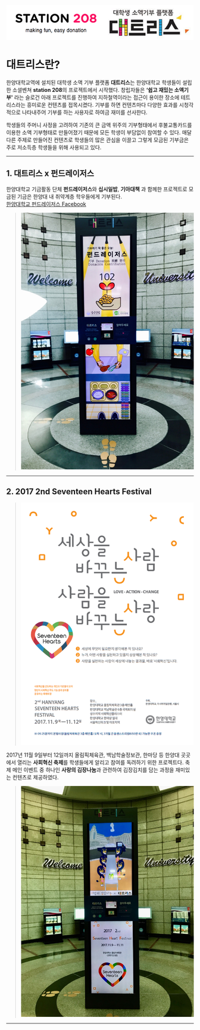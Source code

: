 
![screenshot](./img/Daetris.png)
---

# 대트리스란?

한양대학교역에 설치된 대학생 소액 기부 플랫폼 **대트리스**는 한양대학교 학생들이 설립한 소셜벤쳐 **station 208**의 프로젝트에서 시작했다. 창립자들은 **‘쉽고 재밌는 소액기부'** 라는 슬로건 아래 프로젝트를 진행하여 지하철역이라는 접근이 용이한 장소에 테트리스라는 흥미로운 컨텐츠를 접목시켰다. 기부를 하면 컨텐츠마다 다양한 효과를 시청각적으로 나타내주어 기부를 하는 사용자로 하여금 재미를 선사한다.

학생들의 주머니 사정을 고려하여 기존의 큰 금액 위주의 기부형태에서 후불교통카드를 이용한 소액 기부형태로 만들어졌기 때문에 모든 학생이 부담없이 참여할 수 있다. 매달 다른 주제로 만들어진 컨텐츠로 학생들의 많은 관심을 이끌고 그렇게 모금된 기부금은 주로 저소득층 학생들을 위해 사용되고 있다.

---

## 1. 대트리스 x 펀드레이저스

 한양대학교 기금활동 단체 **펀드레이저스**와 **십시일밥**, **기아대책** 과 함께한 프로젝트로 모금된 기금은 한양대 내 취약계층 학우들에게 기부된다.<br>
[한양대학교 펀드레이저스 Facebook](https://www.facebook.com/607244899663463/photos/pcb.612136362507650/612136179174335/?type=3&theater)
<br>

> ![screenshot](./img/MealSupport.jpeg)

---

## 2. 2017 2nd Seventeen Hearts Festival

>![screenshot](./img/SeventeenHeartFestival.png)

 2017년 11월 9일부터 12일까지 올림픽체육관, 백남학술정보관, 한마당 등 한양대 곳곳에서 열리는 **사회혁신 축제**를 학생들에게 알리고 참여를 독려하기 위한 프로젝트다. 축제 메인 이벤트 중 하나인 **사랑의 김장나눔**과 관련하여 김장김치를 담는 과정을 재미있는 컨텐츠로 제공하였다.
<br>

> ![screenshot](./img/Kimchi.jpeg)

---

